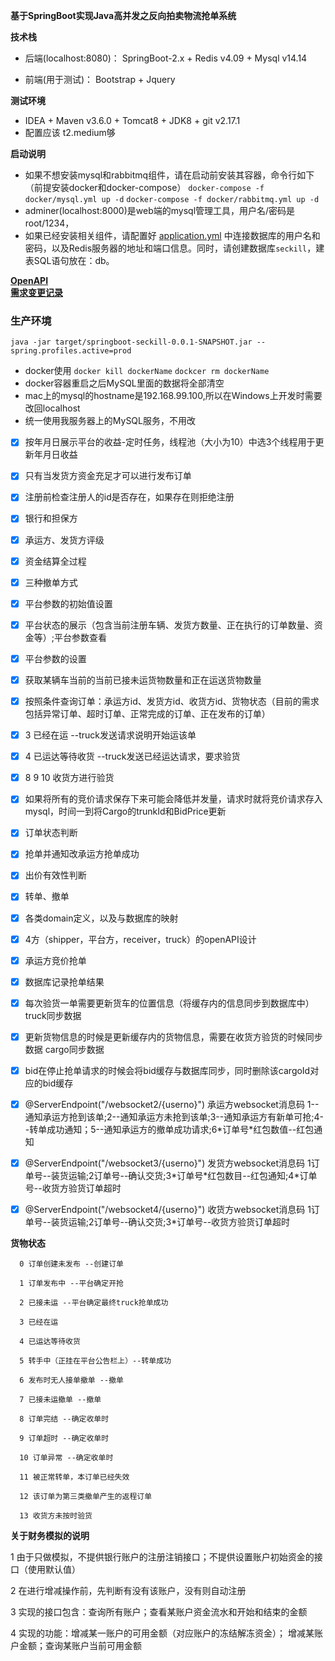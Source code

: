 **基于SpringBoot实现Java高并发之反向拍卖物流抢单系统**

**技术栈**

* 后端(localhost:8080)： SpringBoot-2.x + Redis v4.09 + Mysql v14.14

* 前端(用于测试)： Bootstrap + Jquery


**测试环境**

* IDEA + Maven v3.6.0 + Tomcat8 + JDK8 + git v2.17.1
* 配置应该 t2.medium够

**启动说明**
* 如果不想安装mysql和rabbitmq组件，请在启动前安装其容器，命令行如下（前提安装docker和docker-compose）
`docker-compose -f docker/mysql.yml up -d`
`docker-compose -f docker/rabbitmq.yml up -d`
* adminer(localhost:8000)是web端的mysql管理工具，用户名/密码是root/1234，
* 如果已经安装相关组件，请配置好 [application.yml](https://github.com/TyCoding/springboot-seckill/blob/master/src/main/resources/application.yml) 中连接数据库的用户名和密码，以及Redis服务器的地址和端口信息。同时，请创建数据库`seckill`，建表SQL语句放在：db。

**[OpenAPI](https://documenter.getpostman.com/view/7656152/SVSNK85K?version=latest)**  
**[需求变更记录](https://docs.google.com/document/d/1EUJGxyS2pTmbTStve1gEUCYWkn1KCf-pr_MBShYaBlI/edit?usp=sharing)**

### 生产环境
```$xslt
java -jar target/springboot-seckill-0.0.1-SNAPSHOT.jar --spring.profiles.active=prod
```

* docker使用
`docker kill dockerName`
`dockcer rm dockerName`
* docker容器重启之后MySQL里面的数据将全部清空
* mac上的mysql的hostname是192.168.99.100,所以在Windows上开发时需要改回localhost
* 统一使用我服务器上的MySQL服务，不用改



- [x] 按年月日展示平台的收益-定时任务，线程池（大小为10）中选3个线程用于更新年月日收益

- [x] 只有当发货方资金充足才可以进行发布订单

- [x] 注册前检查注册人的id是否存在，如果存在则拒绝注册

- [x] 银行和担保方

- [x] 承运方、发货方评级

- [x] 资金结算全过程

- [x] 三种撤单方式

- [x] 平台参数的初始值设置

- [x] 平台状态的展示（包含当前注册车辆、发货方数量、正在执行的订单数量、资金等）;平台参数查看

- [x] 平台参数的设置

- [x] 获取某辆车当前的当前已接未运货物数量和正在运送货物数量

- [x]  按照条件查询订单：承运方id、发货方id、收货方id、货物状态（目前的需求包括异常订单、超时订单、正常完成的订单、正在发布的订单）

- [x]  3 已经在运  --truck发送请求说明开始运该单

- [x]  4 已运达等待收货  --truck发送已经运达请求，要求验货

- [x]  8 9 10 收货方进行验货

- [x] 如果将所有的竞价请求保存下来可能会降低并发量，请求时就将竞价请求存入mysql，时间一到将Cargo的trunkId和BidPrice更新

- [x] 订单状态判断

- [x] 抢单并通知改承运方抢单成功

- [x] 出价有效性判断

- [x] 转单、撤单

- [x] 各类domain定义，以及与数据库的映射

- [x] 4方（shipper，平台方，receiver，truck）的openAPI设计

- [x] 承运方竞价抢单

- [x] 数据库记录抢单结果
- [x] 每次验货一单需要更新货车的位置信息（将缓存内的信息同步到数据库中）truck同步数据
- [x] 更新货物信息的时候是更新缓存内的货物信息，需要在收货方验货的时候同步数据 cargo同步数据
- [x] bid在停止抢单请求的时候会将bid缓存与数据库同步，同时删除该cargoId对应的bid缓存


- [x] @ServerEndpoint("/websocket2/{userno}") 承运方websocket消息码 1--通知承运方抢到该单;2--通知承运方未抢到该单;3--通知承运方有新单可抢;4--转单成功通知；5--通知承运方的撤单成功请求;6\*订单号\*红包数值--红包通知
- [x] @ServerEndpoint("/websocket3/{userno}") 发货方websocket消息码 1订单号--装货运输;2订单号--确认交货;3\*订单号\*红包数目--红包通知;4\*订单号--收货方验货订单超时
- [x] @ServerEndpoint("/websocket4/{userno}") 收货方websocket消息码 1订单号--装货运输;2订单号--确认交货;3\*订单号--收货方验货订单超时



**货物状态**

      0 订单创建未发布 --创建订单
     
      1 订单发布中 --平台确定开抢
     
      2 已接未运 --平台确定最终truck抢单成功
     
      3 已经在运
     
      4 已运达等待收货
     
      5 转手中（正挂在平台公告栏上）--转单成功
     
      6 发布时无人接单撤单 --撤单
     
      7 已接未运撤单 --撤单
     
      8 订单完结 --确定收单时
     
      9 订单超时 --确定收单时
     
      10 订单异常 --确定收单时
     
      11 被正常转单，本订单已经失效
     
      12 该订单为第三类撤单产生的返程订单
     
      13 收货方未按时验货
          
     
     
     
**关于财务模拟的说明**

1 由于只做模拟，不提供银行账户的注册注销接口；不提供设置账户初始资金的接口（使用默认值）

2 在进行增减操作前，先判断有没有该账户，没有则自动注册

3 实现的接口包含：查询所有账户；查看某账户资金流水和开始和结束的金额

4 实现的功能：增减某一账户的可用金额（对应账户的冻结解冻资金）；
  增减某账户金额；查询某账户当前可用金额

